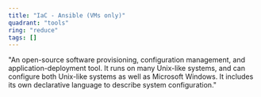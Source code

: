 ```yaml
---
title: "IaC - Ansible (VMs only)"
quadrant: "tools"
ring: "reduce"
tags: []
---
```


"An open-source software provisioning, configuration management, and application-deployment tool. It runs on many Unix-like systems, and can configure both Unix-like systems as well as Microsoft Windows. It includes its own declarative language to describe system configuration."
